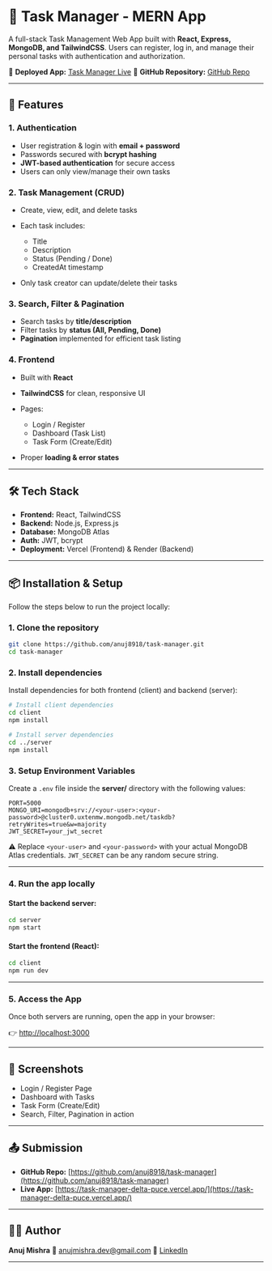 # 📝 Task Manager - MERN App

A full-stack Task Management Web App built with **React, Express, MongoDB, and TailwindCSS**.
Users can register, log in, and manage their personal tasks with authentication and authorization.

🔗 **Deployed App:** [Task Manager Live](https://task-manager-delta-puce.vercel.app/)
📂 **GitHub Repository:** [GitHub Repo](https://github.com/anuj8918/task-manager)

---

## 🚀 Features

### 1. Authentication

* User registration & login with **email + password**
* Passwords secured with **bcrypt hashing**
* **JWT-based authentication** for secure access
* Users can only view/manage their own tasks

### 2. Task Management (CRUD)

* Create, view, edit, and delete tasks
* Each task includes:

  * Title
  * Description
  * Status (Pending / Done)
  * CreatedAt timestamp
* Only task creator can update/delete their tasks

### 3. Search, Filter & Pagination

* Search tasks by **title/description**
* Filter tasks by **status (All, Pending, Done)**
* **Pagination** implemented for efficient task listing

### 4. Frontend

* Built with **React**
* **TailwindCSS** for clean, responsive UI
* Pages:

  * Login / Register
  * Dashboard (Task List)
  * Task Form (Create/Edit)
* Proper **loading & error states**

---

## 🛠️ Tech Stack

* **Frontend:** React, TailwindCSS
* **Backend:** Node.js, Express.js
* **Database:** MongoDB Atlas
* **Auth:** JWT, bcrypt
* **Deployment:** Vercel (Frontend) & Render (Backend)

---

## 📦 Installation & Setup

Follow the steps below to run the project locally:

### 1. Clone the repository

```bash
git clone https://github.com/anuj8918/task-manager.git
cd task-manager
```

### 2. Install dependencies

Install dependencies for both frontend (client) and backend (server):

```bash
# Install client dependencies
cd client
npm install

# Install server dependencies
cd ../server
npm install
```

### 3. Setup Environment Variables

Create a `.env` file inside the **server/** directory with the following values:

```env
PORT=5000
MONGO_URI=mongodb+srv://<your-user>:<your-password>@cluster0.uxtenmw.mongodb.net/taskdb?retryWrites=true&w=majority
JWT_SECRET=your_jwt_secret
```

⚠️ Replace `<your-user>` and `<your-password>` with your actual MongoDB Atlas credentials.
`JWT_SECRET` can be any random secure string.

---

### 4. Run the app locally

#### Start the backend server:

```bash
cd server
npm start
```

#### Start the frontend (React):

```bash
cd client
npm run dev
```

---

### 5. Access the App

Once both servers are running, open the app in your browser:

👉 [http://localhost:3000](http://localhost:3000)

---

## 📸 Screenshots

* Login / Register Page
* Dashboard with Tasks
* Task Form (Create/Edit)
* Search, Filter, Pagination in action

---

## 📤 Submission

* **GitHub Repo:** [https://github.com/anuj8918/task-manager](https://github.com/anuj8918/task-manager)
* **Live App:** [https://task-manager-delta-puce.vercel.app/](https://task-manager-delta-puce.vercel.app/)

---

## 👨‍💻 Author

**Anuj Mishra**
📧 [anujmishra.dev@gmail.com](mailto:anujmishra.dev@gmail.com)
🔗 [LinkedIn](https://linkedin.com/in/anuj-mishra)

---
